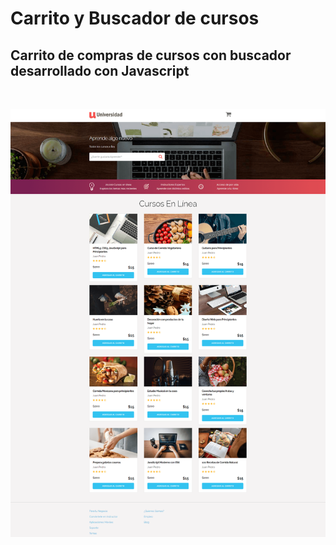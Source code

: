 # Carrito y Buscador de cursos



## Carrito de compras de cursos con buscador desarrollado con Javascript


&nbsp;

![](./img/carrito-cursos.png)

&nbsp;